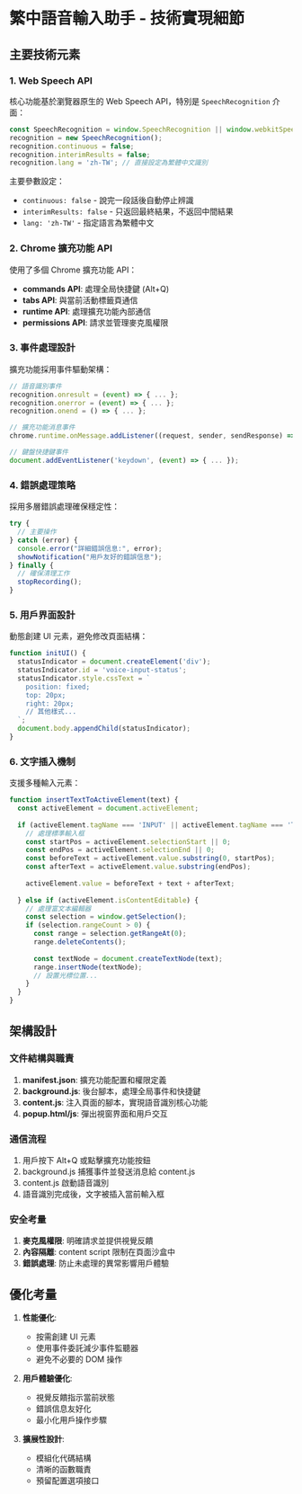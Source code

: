 # 繁中語音輸入助手 - 技術實現細節

## 主要技術元素

### 1. Web Speech API

核心功能基於瀏覽器原生的 Web Speech API，特別是 `SpeechRecognition` 介面：

```javascript
const SpeechRecognition = window.SpeechRecognition || window.webkitSpeechRecognition;
recognition = new SpeechRecognition();
recognition.continuous = false;
recognition.interimResults = false;
recognition.lang = 'zh-TW'; // 直接設定為繁體中文識別
```

主要參數設定：
- `continuous: false` - 說完一段話後自動停止辨識
- `interimResults: false` - 只返回最終結果，不返回中間結果
- `lang: 'zh-TW'` - 指定語言為繁體中文

### 2. Chrome 擴充功能 API

使用了多個 Chrome 擴充功能 API：

- **commands API**: 處理全局快捷鍵 (Alt+Q)
- **tabs API**: 與當前活動標籤頁通信
- **runtime API**: 處理擴充功能內部通信
- **permissions API**: 請求並管理麥克風權限

### 3. 事件處理設計

擴充功能採用事件驅動架構：

```javascript
// 語音識別事件
recognition.onresult = (event) => { ... };
recognition.onerror = (event) => { ... };
recognition.onend = () => { ... };

// 擴充功能消息事件
chrome.runtime.onMessage.addListener((request, sender, sendResponse) => { ... });

// 鍵盤快捷鍵事件
document.addEventListener('keydown', (event) => { ... });
```

### 4. 錯誤處理策略

採用多層錯誤處理確保穩定性：

```javascript
try {
  // 主要操作
} catch (error) {
  console.error("詳細錯誤信息:", error);
  showNotification("用戶友好的錯誤信息");
} finally {
  // 確保清理工作
  stopRecording();
}
```

### 5. 用戶界面設計

動態創建 UI 元素，避免修改頁面結構：

```javascript
function initUI() {
  statusIndicator = document.createElement('div');
  statusIndicator.id = 'voice-input-status';
  statusIndicator.style.cssText = `
    position: fixed;
    top: 20px;
    right: 20px;
    // 其他樣式...
  `;
  document.body.appendChild(statusIndicator);
}
```

### 6. 文字插入機制

支援多種輸入元素：

```javascript
function insertTextToActiveElement(text) {
  const activeElement = document.activeElement;
  
  if (activeElement.tagName === 'INPUT' || activeElement.tagName === 'TEXTAREA') {
    // 處理標準輸入框
    const startPos = activeElement.selectionStart || 0;
    const endPos = activeElement.selectionEnd || 0;
    const beforeText = activeElement.value.substring(0, startPos);
    const afterText = activeElement.value.substring(endPos);
    
    activeElement.value = beforeText + text + afterText;
    
  } else if (activeElement.isContentEditable) {
    // 處理富文本編輯器
    const selection = window.getSelection();
    if (selection.rangeCount > 0) {
      const range = selection.getRangeAt(0);
      range.deleteContents();
      
      const textNode = document.createTextNode(text);
      range.insertNode(textNode);
      // 設置光標位置...
    }
  }
}
```

## 架構設計

### 文件結構與職責

1. **manifest.json**: 擴充功能配置和權限定義
2. **background.js**: 後台腳本，處理全局事件和快捷鍵
3. **content.js**: 注入頁面的腳本，實現語音識別核心功能
4. **popup.html/js**: 彈出視窗界面和用戶交互

### 通信流程

1. 用戶按下 Alt+Q 或點擊擴充功能按鈕
2. background.js 捕獲事件並發送消息給 content.js
3. content.js 啟動語音識別
4. 語音識別完成後，文字被插入當前輸入框

### 安全考量

1. **麥克風權限**: 明確請求並提供視覺反饋
2. **內容隔離**: content script 限制在頁面沙盒中
3. **錯誤處理**: 防止未處理的異常影響用戶體驗

## 優化考量

1. **性能優化**:
   - 按需創建 UI 元素
   - 使用事件委託減少事件監聽器
   - 避免不必要的 DOM 操作

2. **用戶體驗優化**:
   - 視覺反饋指示當前狀態
   - 錯誤信息友好化
   - 最小化用戶操作步驟

3. **擴展性設計**:
   - 模組化代碼結構
   - 清晰的函數職責
   - 預留配置選項接口

